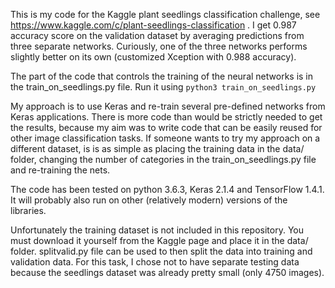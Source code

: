This is my code for the Kaggle plant seedlings classification challenge,
see https://www.kaggle.com/c/plant-seedlings-classification . I get
0.987 accuracy score on the validation dataset by averaging predictions from
three separate networks. Curiously, one of the three networks performs
slightly better on its own (customized Xception with 0.988 accuracy).

The part of the code that controls the training of the neural networks is in the train_on_seedlings.py file. Run it using
`python3 train_on_seedlings.py`

My approach is to use Keras and re-train several pre-defined networks from Keras applications. There is more code than would
be strictly needed to get the results, because my aim was to write code that can be easily reused for other image classification
tasks. If someone wants to try my approach on a different dataset, is is as simple as placing the training data in the data/ folder,
changing the number of categories in the train_on_seedlings.py file and re-training the nets.

The code has been tested on python 3.6.3, Keras 2.1.4 and TensorFlow 1.4.1. It will probably also run on other (relatively modern)
versions of the libraries.

Unfortunately the training dataset is not included in this repository. You must download it yourself from the Kaggle page and
place it in the data/ folder. splitvalid.py file can be used to then split the data into training and validation data. For this
task, I chose not to have separate testing data because the seedlings dataset was already pretty small (only 4750 images).
